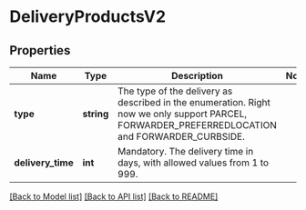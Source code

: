 # DeliveryProductsV2

## Properties
Name | Type | Description | Notes
------------ | ------------- | ------------- | -------------
**type** | **string** | The type of the delivery as described in the enumeration. Right now we only support PARCEL, FORWARDER_PREFERREDLOCATION and FORWARDER_CURBSIDE. | 
**delivery_time** | **int** | Mandatory. The delivery time in days, with allowed values from 1 to 999. | 

[[Back to Model list]](../../README.md#documentation-for-models) [[Back to API list]](../../README.md#documentation-for-api-endpoints) [[Back to README]](../../README.md)

